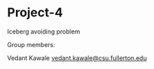 # Project-4
Iceberg avoiding problem

Group members:

Vedant Kawale vedant.kawale@csu.fullerton.edu

